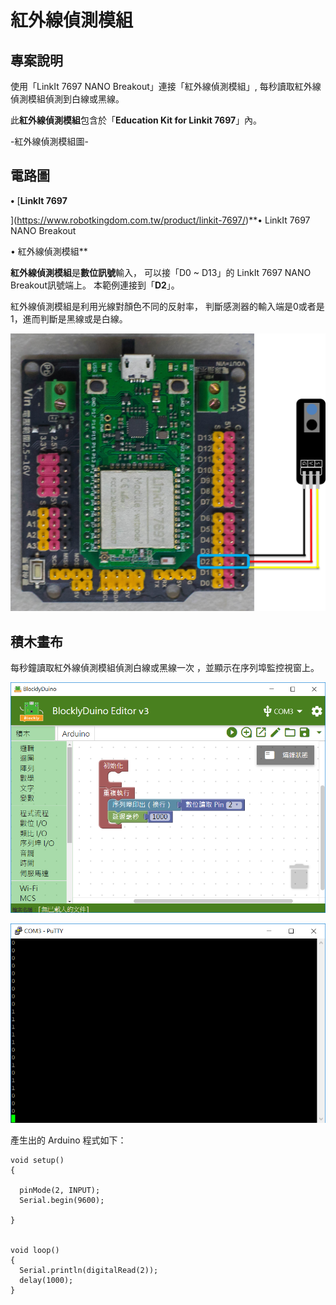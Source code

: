 # 紅外線偵測模組

## 專案說明

使用「LinkIt 7697 NANO Breakout」連接「紅外線偵測模組」, 每秒讀取紅外線偵測模組偵測到白線或黑線。
  
此**紅外線偵測模組**包含於「**Education Kit for Linkit 7697**」內。
  
-紅外線偵測模組圖-

## 電路圖

**•**	[**LinkIt 7697**
  
](https://www.robotkingdom.com.tw/product/linkit-7697/)**•	LinkIt 7697 NANO Breakout
  
•	紅外線偵測模組**

**紅外線偵測模組**是**數位訊號**輸入， 可以接「D0 ~ D13」的 LinkIt 7697 NANO Breakout訊號端上。 本範例連接到「**D2**」。

紅外線偵測模組是利用光線對顏色不同的反射率， 判斷感測器的輸入端是0或者是1，進而判斷是黑線或是白線。

![](../.gitbook/assets/linkit7697_irsesnor_01.png)

## 積木畫布

每秒鐘讀取紅外線偵測模組偵測白線或黑線一次 ，並顯示在序列埠監控視窗上。

![](../.gitbook/assets/linkit7697_irsesnor_02.png)

![](../.gitbook/assets/linkit7697_irsesnor_03.png)

產生出的 Arduino 程式如下：

```text
void setup()
{

  pinMode(2, INPUT);
  Serial.begin(9600);

}


void loop()
{
  Serial.println(digitalRead(2));
  delay(1000);
}

```


